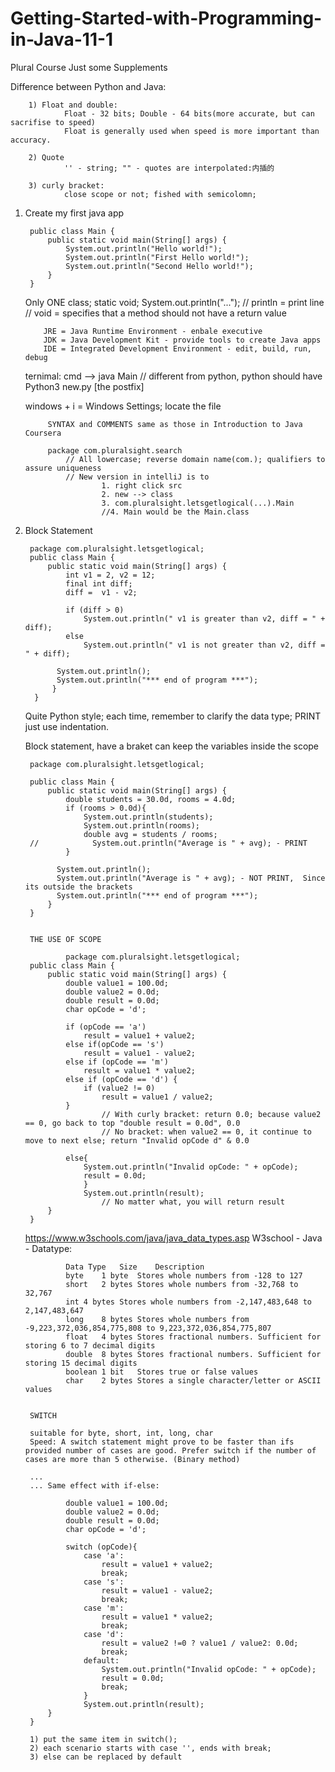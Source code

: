 # Getting-Started-with-Programming-in-Java-11-1
Plural Course
Just some Supplements

Difference between Python and Java:

        1) Float and double:
                Float - 32 bits; Double - 64 bits(more accurate, but can sacrifise to speed)
                Float is generally used when speed is more important than accuracy.
                
        2) Quote
                '' - string; "" - quotes are interpolated:内插的
        
        3) curly bracket:
                close scope or not; fished with semicolomn;  



1. Create my first java app

        public class Main {
            public static void main(String[] args) {
                System.out.println("Hello world!");
                System.out.println("First Hello world!");
                System.out.println("Second Hello world!");
            }
        }
    
    Only ONE class; static void; System.out.println("...");
      // println = print line
      // void = specifies that a method should not have a return value
       
           JRE = Java Runtime Environment - enbale executive
           JDK = Java Development Kit - provide tools to create Java apps
           IDE = Integrated Development Environment - edit, build, run, debug
   
   ternimal: cmd --> java Main
        // different from python, python should have Python3 new.py [the postfix]
    
    windows + i = Windows Settings; locate the file
    
            SYNTAX and COMMENTS same as those in Introduction to Java Coursera
            
            package com.pluralsight.search
                // All lowercase; reverse domain name(com.); qualifiers to assure uniqueness
                // New version in intelliJ is to 
                        1. right click src
                        2. new --> class
                        3. com.pluralsight.letsgetlogical(...).Main
                        //4. Main would be the Main.class

4. Block Statement 

        package com.pluralsight.letsgetlogical;
        public class Main {
            public static void main(String[] args) {
                int v1 = 2, v2 = 12;
                final int diff;
                diff =  v1 - v2;

                if (diff > 0)
                    System.out.println(" v1 is greater than v2, diff = " + diff);
                else
                    System.out.println(" v1 is not greater than v2, diff = " + diff);

              System.out.println();
              System.out.println("*** end of program ***");
             }
         }
         
    Quite Python style; each time, remember to clarify the data type;  PRINT just use indentation. 
         
    Block statement, have a braket can keep the variables inside the scope
         
         
        package com.pluralsight.letsgetlogical;
        
        public class Main {
            public static void main(String[] args) {
                double students = 30.0d, rooms = 4.0d;
                if (rooms > 0.0d){
                    System.out.println(students);
                    System.out.println(rooms);
                    double avg = students / rooms;
        //            System.out.println("Average is " + avg); - PRINT
                }

              System.out.println();
              System.out.println("Average is " + avg); - NOT PRINT,  Since its outside the brackets
              System.out.println("*** end of program ***");
            }
        }


        THE USE OF SCOPE
        
                package com.pluralsight.letsgetlogical;
        public class Main {
            public static void main(String[] args) {
                double value1 = 100.0d;
                double value2 = 0.0d;
                double result = 0.0d;
                char opCode = 'd';

                if (opCode == 'a')
                    result = value1 + value2;
                else if(opCode == 's')
                    result = value1 - value2;
                else if (opCode == 'm')
                    result = value1 * value2;
                else if (opCode == 'd') {
                    if (value2 != 0)
                        result = value1 / value2;
                }
                        // With curly bracket: return 0.0; because value2 == 0, go back to top "double result = 0.0d", 0.0
                        // No bracket: when value2 == 0, it continue to move to next else; return "Invalid opCode d" & 0.0
                        
                else{
                    System.out.println("Invalid opCode: " + opCode);
                    result = 0.0d;
                    }
                    System.out.println(result);
                        // No matter what, you will return result
            }
        }
        
   
   
   https://www.w3schools.com/java/java_data_types.asp
   W3school - Java - Datatype:
   
                Data Type	Size	Description
                byte	1 byte	Stores whole numbers from -128 to 127
                short	2 bytes	Stores whole numbers from -32,768 to 32,767
                int	4 bytes	Stores whole numbers from -2,147,483,648 to 2,147,483,647
                long	8 bytes	Stores whole numbers from -9,223,372,036,854,775,808 to 9,223,372,036,854,775,807
                float	4 bytes	Stores fractional numbers. Sufficient for storing 6 to 7 decimal digits
                double	8 bytes	Stores fractional numbers. Sufficient for storing 15 decimal digits
                boolean	1 bit	Stores true or false values
                char	2 bytes	Stores a single character/letter or ASCII values


        SWITCH
        
        suitable for byte, short, int, long, char
        Speed: A switch statement might prove to be faster than ifs provided number of cases are good. Prefer switch if the number of cases are more than 5 otherwise. (Binary method)
        
        ...
        ... Same effect with if-else:
        
                double value1 = 100.0d;
                double value2 = 0.0d;
                double result = 0.0d;
                char opCode = 'd';

                switch (opCode){
                    case 'a':
                        result = value1 + value2;
                        break;
                    case 's':
                        result = value1 - value2;
                        break;
                    case 'm':
                        result = value1 * value2;
                        break;
                    case 'd':
                        result = value2 !=0 ? value1 / value2: 0.0d;
                        break;
                    default:
                        System.out.println("Invalid opCode: " + opCode);
                        result = 0.0d;
                        break;
                    }
                    System.out.println(result);
            }
        }
        
        1) put the same item in switch();
        2) each scenario starts with case '', ends with break;
        3) else can be replaced by default

